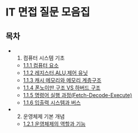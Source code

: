 # IT 면접 질문 모음집

## 목차

- 1. 컴퓨터 시스템 기초

  - [1.1.1 컴퓨터 요소](https://github.com/p990805/Tech_Interview_Collection/blob/master/01.ComputerSystemFundamentals/1.1%20Computer%20Architecture/1.1.1%20Computer%20Element.md)
  - [1.1.2 레지스터,ALU,제어 유닛](https://github.com/p990805/Tech_Interview_Collection/blob/master/01.ComputerSystemFundamentals/1.1%20Computer%20Architecture/1.1.2%20CPU%20Element.MD)
  - [1.1.3 캐시 메모리와 메모리 계층구조](https://github.com/p990805/Tech_Interview_Collection/blob/master/01.ComputerSystemFundamentals/1.1%20Computer%20Architecture/1.1.3%20Cache%20Memory%20and%20Memory%20Hierachy.md)
  - [1.1.4 폰노이만 구조 VS 하버드 구조](https://github.com/p990805/Tech_Interview_Collection/blob/master/01.ComputerSystemFundamentals/1.1%20Computer%20Architecture/1.1.4%20Computer%20Structure.md)
  - [1.1.5 명령어 실행 과정(Fetch-Decode-Execute)](https://github.com/p990805/Tech_Interview_Collection/blob/master/01.ComputerSystemFundamentals/1.1%20Computer%20Architecture/1.1.5%20Command%20execution%20process.md)
  - [1.1.6 입출력 시스템과 버스](https://github.com/p990805/Tech_Interview_Collection/blob/master/01.ComputerSystemFundamentals/1.1%20Computer%20Architecture/1.1.6%20Input%20Output%20Systems%20and%20Buses.md)

- 2. 운영체제 기본 개념
  - [1.2.1 운영체제의 역할과 기능]()
